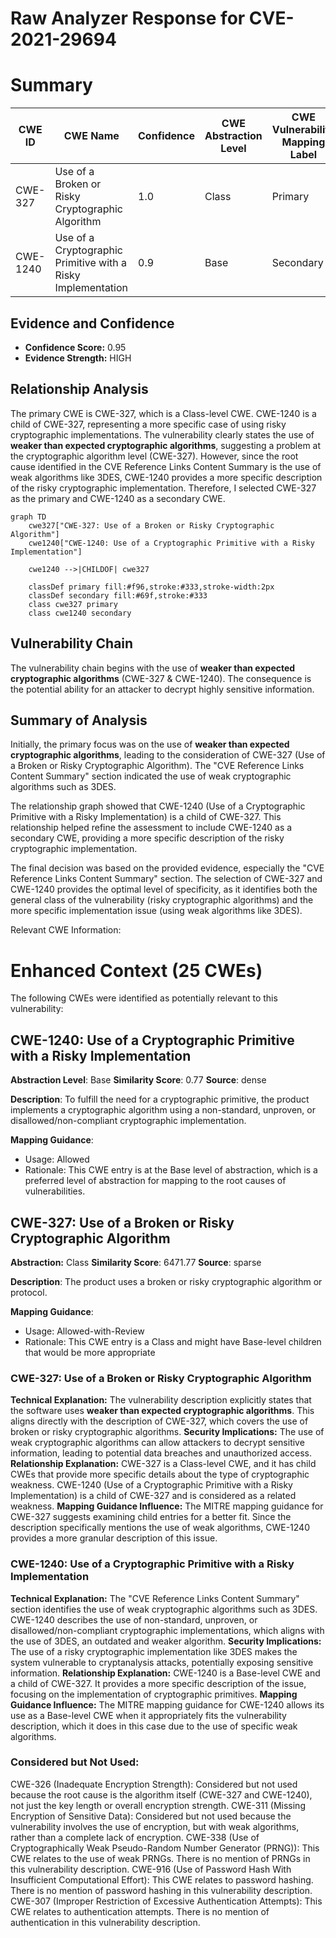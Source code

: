 # Raw Analyzer Response for CVE-2021-29694

# Summary
| CWE ID | CWE Name | Confidence | CWE Abstraction Level | CWE Vulnerability Mapping Label | CWE-Vulnerability Mapping Notes |
|---|---|---|---|---|---|
| CWE-327 | Use of a Broken or Risky Cryptographic Algorithm | 1.0 | Class | Primary | Allowed-with-Review |
| CWE-1240 | Use of a Cryptographic Primitive with a Risky Implementation | 0.9 | Base | Secondary | Allowed |

## Evidence and Confidence

*   **Confidence Score:** 0.95
*   **Evidence Strength:** HIGH

## Relationship Analysis
The primary CWE is CWE-327, which is a Class-level CWE. CWE-1240 is a child of CWE-327, representing a more specific case of using risky cryptographic implementations. The vulnerability clearly states the use of **weaker than expected cryptographic algorithms**, suggesting a problem at the cryptographic algorithm level (CWE-327). However, since the root cause identified in the CVE Reference Links Content Summary is the use of weak algorithms like 3DES, CWE-1240 provides a more specific description of the risky cryptographic implementation. Therefore, I selected CWE-327 as the primary and CWE-1240 as a secondary CWE.

```mermaid
graph TD
    cwe327["CWE-327: Use of a Broken or Risky Cryptographic Algorithm"]
    cwe1240["CWE-1240: Use of a Cryptographic Primitive with a Risky Implementation"]
    
    cwe1240 -->|CHILDOF| cwe327
    
    classDef primary fill:#f96,stroke:#333,stroke-width:2px
    classDef secondary fill:#69f,stroke:#333
    class cwe327 primary
    class cwe1240 secondary
```

## Vulnerability Chain
The vulnerability chain begins with the use of **weaker than expected cryptographic algorithms** (CWE-327 & CWE-1240). The consequence is the potential ability for an attacker to decrypt highly sensitive information.

## Summary of Analysis
Initially, the primary focus was on the use of **weaker than expected cryptographic algorithms**, leading to the consideration of CWE-327 (Use of a Broken or Risky Cryptographic Algorithm). The "CVE Reference Links Content Summary" section indicated the use of weak cryptographic algorithms such as 3DES.

The relationship graph showed that CWE-1240 (Use of a Cryptographic Primitive with a Risky Implementation) is a child of CWE-327. This relationship helped refine the assessment to include CWE-1240 as a secondary CWE, providing a more specific description of the risky cryptographic implementation.

The final decision was based on the provided evidence, especially the "CVE Reference Links Content Summary" section. The selection of CWE-327 and CWE-1240 provides the optimal level of specificity, as it identifies both the general class of the vulnerability (risky cryptographic algorithms) and the more specific implementation issue (using weak algorithms like 3DES).

Relevant CWE Information:

# Enhanced Context (25 CWEs)
The following CWEs were identified as potentially relevant to this vulnerability:

## CWE-1240: Use of a Cryptographic Primitive with a Risky Implementation
**Abstraction Level**: Base
**Similarity Score**: 0.77
**Source**: dense

**Description**:
To fulfill the need for a cryptographic primitive, the product implements a cryptographic algorithm using a non-standard, unproven, or disallowed/non-compliant cryptographic implementation.

**Mapping Guidance**:
- Usage: Allowed
- Rationale: This CWE entry is at the Base level of abstraction, which is a preferred level of abstraction for mapping to the root causes of vulnerabilities.

## CWE-327: Use of a Broken or Risky Cryptographic Algorithm
**Abstraction:** Class
**Similarity Score**: 6471.77
**Source**: sparse

**Description**:
The product uses a broken or risky cryptographic algorithm or protocol.

**Mapping Guidance**:
- Usage: Allowed-with-Review
- Rationale: This CWE entry is a Class and might have Base-level children that would be more appropriate

### CWE-327: Use of a Broken or Risky Cryptographic Algorithm
**Technical Explanation:**
The vulnerability description explicitly states that the software uses **weaker than expected cryptographic algorithms**. This aligns directly with the description of CWE-327, which covers the use of broken or risky cryptographic algorithms.
**Security Implications:**
The use of weak cryptographic algorithms can allow attackers to decrypt sensitive information, leading to potential data breaches and unauthorized access.
**Relationship Explanation:**
CWE-327 is a Class-level CWE, and it has child CWEs that provide more specific details about the type of cryptographic weakness. CWE-1240 (Use of a Cryptographic Primitive with a Risky Implementation) is a child of CWE-327 and is considered as a related weakness.
**Mapping Guidance Influence:**
The MITRE mapping guidance for CWE-327 suggests examining child entries for a better fit. Since the description specifically mentions the use of weak algorithms, CWE-1240 provides a more granular description of this issue.

### CWE-1240: Use of a Cryptographic Primitive with a Risky Implementation
**Technical Explanation:**
The "CVE Reference Links Content Summary" section identifies the use of weak cryptographic algorithms such as 3DES. CWE-1240 describes the use of non-standard, unproven, or disallowed/non-compliant cryptographic implementations, which aligns with the use of 3DES, an outdated and weaker algorithm.
**Security Implications:**
The use of a risky cryptographic implementation like 3DES makes the system vulnerable to cryptanalysis attacks, potentially exposing sensitive information.
**Relationship Explanation:**
CWE-1240 is a Base-level CWE and a child of CWE-327. It provides a more specific description of the issue, focusing on the implementation of cryptographic primitives.
**Mapping Guidance Influence:**
The MITRE mapping guidance for CWE-1240 allows its use as a Base-level CWE when it appropriately fits the vulnerability description, which it does in this case due to the use of specific weak algorithms.

### Considered but Not Used:
CWE-326 (Inadequate Encryption Strength): Considered but not used because the root cause is the algorithm itself (CWE-327 and CWE-1240), not just the key length or overall encryption strength.
CWE-311 (Missing Encryption of Sensitive Data): Considered but not used because the vulnerability involves the use of encryption, but with weak algorithms, rather than a complete lack of encryption.
CWE-338 (Use of Cryptographically Weak Pseudo-Random Number Generator (PRNG)): This CWE relates to the use of weak PRNGs. There is no mention of PRNGs in this vulnerability description.
CWE-916 (Use of Password Hash With Insufficient Computational Effort): This CWE relates to password hashing. There is no mention of password hashing in this vulnerability description.
CWE-307 (Improper Restriction of Excessive Authentication Attempts): This CWE relates to authentication attempts. There is no mention of authentication in this vulnerability description.